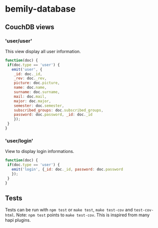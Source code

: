 # bemily-database


## CouchDB views

### 'user/user'
This view display all user information.

```javascript
function(doc) {
 if(doc.type == 'user') {
   emit('user', {
	_id: doc._id,
	_rev: doc._rev,
	picture: doc.picture,
	name: doc.name, 
	surname: doc.surname,
	mail: doc.mail,
	major: doc.major,
	semester: doc.semester,
	subscribed_groups: doc.subscribed_groups,
	password: doc.password, _id: doc._id
	});
 }
}
```
### 'user/login'
View to display login informations.

```javascript
function(doc) {
 if(doc.type == 'user') {
   emit('login', {_id: doc._id, password: doc.password
   });
 }
}
```


## Tests

Tests can be run with `npm test` or `make test`, `make test-cov` and `test-cov-html`.
Note:  `npm test` points to `make test-cov`. This is inspired from many hapi plugins.
